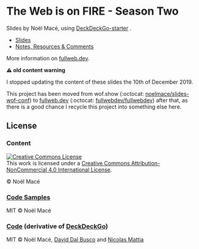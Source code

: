 # The Web is on FIRE - Season Two

<p>Slides by Noël Macé, using <a href="https://github.com/deckgo/deckdeckgo-starter">DeckDeckGo-starter</a> .</p>

- [Slides](https://fullweb.dev/slides/wof/latest/)
- [Notes, Resources & Comments](./src/notes.md)

More information on [fullweb.dev](https://fullweb.dev/en/conferences/wof-v2).

<!-- markdownlint-disable no-emphasis-as-header-->

**:warning: old content warning**

I stopped updating the content of these slides the 10th of December 2019.

This project has been moved from wof.show (:octocat: [noelmace/slides-wof-conf](https://github.com/nlm-pro/slides-wof-conf/)) to [fullweb.dev](https://fullweb.dev) (:octocat: [fullwebdev/fullwebdev](https://github.com/fullwebdev/fullwebdev)) after that, as there is a good chance I recycle this project into something else here.

## License

### Content

<a rel="license" href="http://creativecommons.org/licenses/by-nc/4.0/"><img alt="Creative Commons License" style="border-width:0" src="https://i.creativecommons.org/l/by-nc/4.0/88x31.png" /></a><br />This work is licensed under a <a rel="license" href="http://creativecommons.org/licenses/by-nc/4.0/">Creative Commons Attribution-NonCommercial 4.0 International License</a>.

© Noël Macé

### [Code Samples](./src/assets/code-samples)

MIT © Noël Macé

### [Code](./src) (derivative of [DeckDeckGo](https://github.com/deckgo/deckdeckgo-starter))

MIT © Noël Macé, [David Dal Busco](mailto:david.dalbusco@outlook.com) and [Nicolas Mattia](nicolas@nmattia.com)

[deckdeckgo]: https://deckdeckgo.com
